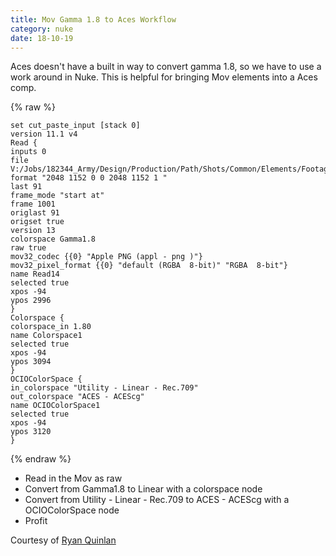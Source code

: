 ```yaml
---
title: Mov Gamma 1.8 to Aces Workflow
category: nuke
date: 18-10-19
---
```

Aces doesn't have a built in way to convert gamma 1.8, so we have to use a work around in Nuke. This is helpful for bringing Mov elements into a Aces comp.

{% raw %}
```
set cut_paste_input [stack 0]
version 11.1 v4
Read {
inputs 0
file V:/Jobs/182344_Army/Design/Production/Path/Shots/Common/Elements/Footage/FX/ActionEssentials/18_Shells/8mm_03.mov
format "2048 1152 0 0 2048 1152 1 "
last 91
frame_mode "start at"
frame 1001
origlast 91
origset true
version 13
colorspace Gamma1.8
raw true
mov32_codec {{0} "Apple PNG (appl - png )"}
mov32_pixel_format {{0} "default (RGBA  8-bit)" "RGBA  8-bit"}
name Read14
selected true
xpos -94
ypos 2996
}
Colorspace {
colorspace_in 1.80
name Colorspace1
selected true
xpos -94
ypos 3094
}
OCIOColorSpace {
in_colorspace "Utility - Linear - Rec.709"
out_colorspace "ACES - ACEScg"
name OCIOColorSpace1
selected true
xpos -94
ypos 3120
}
```
{% endraw %}

- Read in the Mov as raw
- Convert from Gamma1.8 to Linear with a colorspace node
- Convert from Utility - Linear - Rec.709 to ACES - ACEScg with a OCIOColorSpace node
- Profit

Courtesy of [Ryan Quinlan](https://rjqfx.com)